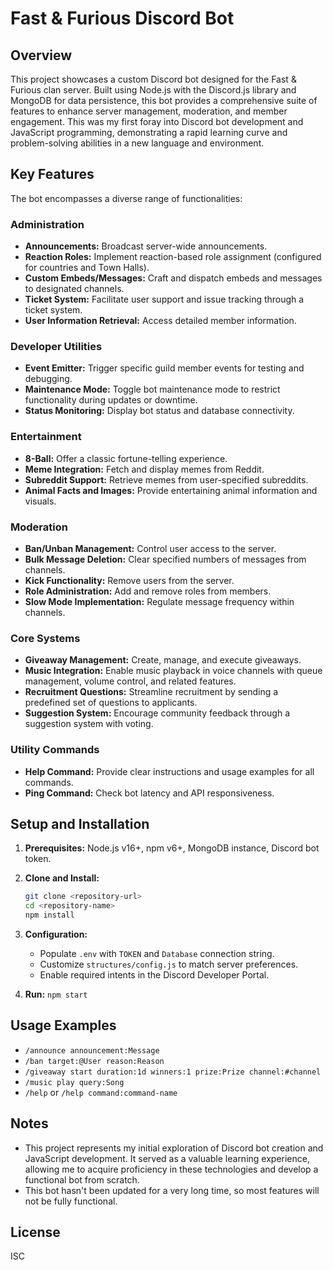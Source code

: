 # Fast & Furious Discord Bot

## Overview

This project showcases a custom Discord bot designed for the Fast & Furious clan server. Built using Node.js with the Discord.js library and MongoDB for data persistence, this bot provides a comprehensive suite of features to enhance server management, moderation, and member engagement. This was my first foray into Discord bot development and JavaScript programming, demonstrating a rapid learning curve and problem-solving abilities in a new language and environment.

## Key Features

The bot encompasses a diverse range of functionalities:

### Administration

*   **Announcements:** Broadcast server-wide announcements.
*   **Reaction Roles:** Implement reaction-based role assignment (configured for countries and Town Halls).
*   **Custom Embeds/Messages:** Craft and dispatch embeds and messages to designated channels.
*   **Ticket System:** Facilitate user support and issue tracking through a ticket system.
*   **User Information Retrieval:** Access detailed member information.

### Developer Utilities

*   **Event Emitter:** Trigger specific guild member events for testing and debugging.
*   **Maintenance Mode:** Toggle bot maintenance mode to restrict functionality during updates or downtime.
*   **Status Monitoring:** Display bot status and database connectivity.

### Entertainment

*   **8-Ball:** Offer a classic fortune-telling experience.
*   **Meme Integration:** Fetch and display memes from Reddit.
*   **Subreddit Support:** Retrieve memes from user-specified subreddits.
*   **Animal Facts and Images:** Provide entertaining animal information and visuals.

### Moderation

*   **Ban/Unban Management:** Control user access to the server.
*   **Bulk Message Deletion:** Clear specified numbers of messages from channels.
*   **Kick Functionality:** Remove users from the server.
*   **Role Administration:** Add and remove roles from members.
*   **Slow Mode Implementation:** Regulate message frequency within channels.

### Core Systems

*   **Giveaway Management:** Create, manage, and execute giveaways.
*   **Music Integration:** Enable music playback in voice channels with queue management, volume control, and related features.
*   **Recruitment Questions:** Streamline recruitment by sending a predefined set of questions to applicants.
*   **Suggestion System:** Encourage community feedback through a suggestion system with voting.

### Utility Commands

*   **Help Command:** Provide clear instructions and usage examples for all commands.
*   **Ping Command:** Check bot latency and API responsiveness.

## Setup and Installation

1. **Prerequisites:** Node.js v16+, npm v6+, MongoDB instance, Discord bot token.

2. **Clone and Install:**

    ```bash
    git clone <repository-url>
    cd <repository-name>
    npm install
    ```

3. **Configuration:**
    *   Populate `.env` with `TOKEN` and `Database` connection string.
    *   Customize `structures/config.js` to match server preferences.
    *   Enable required intents in the Discord Developer Portal.

4. **Run:** `npm start`

## Usage Examples

*   `/announce announcement:Message`
*   `/ban target:@User reason:Reason`
*   `/giveaway start duration:1d winners:1 prize:Prize channel:#channel`
*   `/music play query:Song`
*   `/help` or `/help command:command-name`

## Notes

*   This project represents my initial exploration of Discord bot creation and JavaScript development. It served as a valuable learning experience, allowing me to acquire proficiency in these technologies and develop a functional bot from scratch.
*   This bot hasn't been updated for a very long time, so most features will not be fully functional.

## License

ISC